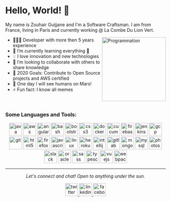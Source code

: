 # Hello, World! 👋 

<!--
**zouhairguijjane/zouhairguijjane** is a ✨ _special_ ✨ repository because its `README.md` (this file) appears on your GitHub profile.
-->

My name is Zouhair Guijjane and I'm a Software Craftsman. I am from France, living in Paris and currently working @ La Combe Du Lion Vert.

<img align="right" src="https://i.giphy.com/media/LmNwrBhejkK9EFP504/200w.webp" alt="Programmation" width="200" />

- 👨🏻‍💻 Developer with more then 5 years experience
- 🌱 I’m currently learning everything 🤣
- 💡 I love innovation and new technologies
- 👯 I’m looking to collaborate with others to share knowledge
- 🥅 2020 Goals: Contribute to Open Source projects and AWS certified
- 🚀 One day I will see humans on Mars!
- ⚡ Fun fact: I know all memes

<br />

### Some Languages and Tools:

<p align="center">
  <img src="https://devicons.github.io/devicon/devicon.git/icons/java/java-original-wordmark.svg" alt="java" width="40" height="40"/>
  <img src="https://devicons.github.io/devicon/devicon.git/icons/amazonwebservices/amazonwebservices-original-wordmark.svg" alt="aws" width="40" height="40"/>
	<img src="https://devicons.github.io/devicon/devicon.git/icons/angularjs/angularjs-original.svg" alt="angularjs" width="40" height="40"/>
	<img src="https://www.vectorlogo.zone/logos/gnu_bash/gnu_bash-icon.svg" alt="bash" width="40" height="40"/>
	<img src="https://devicons.github.io/devicon/devicon.git/icons/bootstrap/bootstrap-plain.svg" alt="bootstrap" width="40" height="40"/>
	<img src="https://devicons.github.io/devicon/devicon.git/icons/css3/css3-original-wordmark.svg" alt="css3" width="40" height="40"/>
	<img src="https://devicons.github.io/devicon/devicon.git/icons/docker/docker-original-wordmark.svg" alt="docker" width="40" height="40"/>
  <img src="https://devicons.github.io/devicon/devicon.git/icons/cucumber/cucumber-plain-wordmark.svg" alt="cucumber" width="40" height="40"/>
	<img src="https://www.vectorlogo.zone/logos/firebase/firebase-icon.svg" alt="firebase" width="40" height="40"/>
  <img src="https://www.vectorlogo.zone/logos/jenkins/jenkins-icon.svg" alt="jenkins" width="40" height="40"/>
	<img src="https://www.vectorlogo.zone/logos/google_cloud/google_cloud-icon.svg" alt="gcp" width="40" height="40"/>
	<img src="https://devicons.github.io/devicon/devicon.git/icons/git/git-original-wordmark.svg" alt="git" width="40" height="40"/>
	<img src="https://devicons.github.io/devicon/devicon.git/icons/html5/html5-original-wordmark.svg" alt="html5" width="40" height="40"/>
  <img src="https://devicons.github.io/devicon/devicon.git/icons/firefox/firefox-original-wordmark.svg" alt="firefox" width="40" height="40"/>
	<img src="https://devicons.github.io/devicon/devicon.git/icons/javascript/javascript-original.svg" alt="javascript" width="40" height="40"/>
	<img src="https://devicons.github.io/devicon/devicon.git/icons/linux/linux-original.svg" alt="linux" width="40" height="40"/>
  <img src="https://devicons.github.io/devicon/devicon.git/icons/heroku/heroku-original-wordmark.svg" alt="heroku" width="40" height="40"/>
  <img src="https://devicons.github.io/devicon/devicon.git/icons/intellij/intellij-original.svg" alt="intellij" width="40" height="40"/>
  <img src="https://devicons.github.io/devicon/devicon.git/icons/gitlab/gitlab-original-wordmark.svg" alt="gitlab" width="40" height="40"/>
	<img src="https://devicons.github.io/devicon/devicon.git/icons/mongodb/mongodb-original-wordmark.svg" alt="mongodb" width="40" height="40"/>
	<img src="https://devicons.github.io/devicon/devicon.git/icons/mysql/mysql-original-wordmark.svg" alt="mysql" width="40" height="40"/>
	<img src="https://devicons.github.io/devicon/devicon.git/icons/photoshop/photoshop-plain.svg" alt="photoshop" width="40" height="40"/>
  <img src="https://devicons.github.io/devicon/devicon.git/icons/slack/slack-original.svg" alt="slack" width="40" height="40"/>
  <img src="https://devicons.github.io/devicon/devicon.git/icons/oracle/oracle-original.svg" alt="oracle" width="40" height="40"/>
	<img src="https://devicons.github.io/devicon/devicon.git/icons/sass/sass-original.svg" alt="sass" width="40" height="40"/>
	<img src="https://devicons.github.io/devicon/devicon.git/icons/typescript/typescript-original.svg" alt="typescript" width="40" height="40"/>
	<img src="https://devicons.github.io/devicon/devicon.git/icons/vuejs/vuejs-original-wordmark.svg" alt="vuejs" width="40" height="40"/>
	<img src="https://devicons.github.io/devicon/devicon.git/icons/webpack/webpack-original.svg" alt="webpack" width="40" height="40"/>
</p>

<hr>

<p align="center">
	<i>Let's connect and chat! Open to anything under the sun.</i>
	<p align="center">
		<a href="https://twitter.com/zouhairguijjane" alt="Twitter">
			<img src="https://devicons.github.io/devicon/devicon.git/icons/twitter/twitter-original.svg" alt="twitter" width="40" height="40"/>
    </a>
    <a href="https://www.linkedin.com/in/zouhairguijjane/" alt="Linkedin">
      <img src="https://devicons.github.io/devicon/devicon.git/icons/linkedin/linkedin-original.svg" alt="linkedin" width="40" height="40"/>
    </a>
    <a href="https://www.facebook.com/20.Juillet.2005/" alt="Facebook">
      <img src="https://devicons.github.io/devicon/devicon.git/icons/facebook/facebook-original.svg" alt="facebook" width="40" height="40"/>
    </a>
</p>

[1.1]: http://i.imgur.com/wWzX9uB.png (twitter icon with padding)
[2.1]: https://raw.githubusercontent.com/MartinHeinz/MartinHeinz/master/linkedin-3-16.png 

[1]: https://twitter.com/zouhairguijjane
[2]: https://linkedin.com/in/zouhairguijjane
